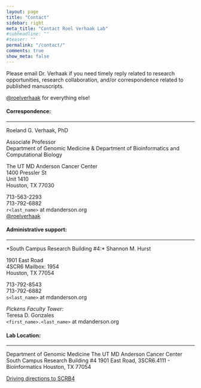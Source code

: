 ```yaml
---
layout: page
title: "Contact"
sidebar: right
meta_title: "Contact Roel Verhaak Lab"
#subheadline: ""
#teaser: ""
permalink: "/contact/"
comments: true
show_meta: false
---
```

Please email Dr. Verhaak if you need timely reply related to research opportunities, research collaboration, and/or correspondence related to published manuscripts. 

<i class="fa fa-twitter"></i> <a href="https://twitter.com/roelverhaak" title="Follow me @roelverhaak" alt="Follow me @roelverhaak">@roelverhaak</a> for everything else! 

#### Correspondence:
<hr>
Roeland G. Verhaak, PhD  

Associate Professor  
Department of Genomic Medicine &  Department of Bioinformatics and Computational Biology   

The UT MD Anderson Cancer Center  
1400 Pressler St  
Unit 1410  
Houston, TX 77030  

<i class="fa fa-phone"></i> 713-563-2293  
<i class="fa fa-fax"></i> 713-792-6882  
<i class="fa fa-paper-plane"></i> `r<last_name>` at mdanderson.org  
<i class="fa fa-twitter"></i> <a href="https://twitter.com/roelverhaak" title="Follow me @roelverhaak" alt="Follow me @roelverhaak">@roelverhaak</a>

#### Administrative support:  
<hr>
*South Campus Research Building #4:*    
Shannon M. Hurst   

1901 East Road   
4SCR6 Mailbox: 1954  
Houston, TX 77054   

<i class="fa fa-phone"></i> 713-792-8543    
<i class="fa fa-fax"></i> 713-792-6882  
<i class="fa fa-paper-plane"></i> `s<last_name>` at mdanderson.org  

*Pickens Faculty Tower:*  
Teresa D. Gonzales  
<i class="fa fa-paper-plane"></i> `<first_name>.<last_name>` at mdanderson.org

#### Lab Location:
<hr>
Department of Genomic Medicine  
The UT MD Anderson Cancer Center  
South Campus Research Building #4    
1901 East Road,   
3SCR6.4111 - Bioinformatics    
Houston, TX 77054  

<i class="fa fa-cab"></i> <a href="https://goo.gl/maps/AI1Lb" title="Driving directions to SCRB4" alt="Driving directions to SCRB4">Driving directions to SCRB4</a>


